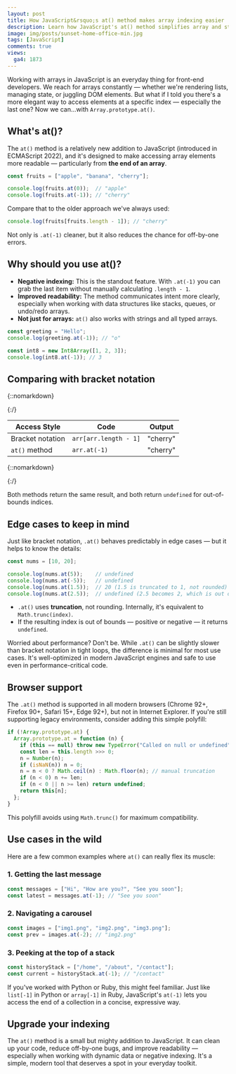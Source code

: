 ```yaml
---
layout: post
title: How JavaScript&rsquo;s at() method makes array indexing easier
description: Learn how JavaScript's at() method simplifies array and string indexing with cleaner syntax, negative indexing, and broad browser support.
image: img/posts/sunset-home-office-min.jpg
tags: [JavaScript]
comments: true
views:
  ga4: 1873
---
```


Working with arrays in JavaScript is an everyday thing for front-end developers. We reach for arrays constantly — whether we're rendering lists, managing state, or juggling DOM elements. But what if I told you there's a more elegant way to access elements at a specific index — especially the last one? Now we can...with `Array.prototype.at()`.

## What's at()?

The `at()` method is a relatively new addition to JavaScript (introduced in ECMAScript 2022), and it's designed to make accessing array elements more readable — particularly from **the end of an array**.

```js
const fruits = ["apple", "banana", "cherry"];

console.log(fruits.at(0));  // "apple"
console.log(fruits.at(-1)); // "cherry"
```

Compare that to the older approach we've always used:

```js
console.log(fruits[fruits.length - 1]); // "cherry"
```

Not only is `.at(-1)` cleaner, but it also reduces the chance for off-by-one errors.

## Why should you use at()?

- **Negative indexing:** This is the standout feature. With `.at(-1)` you can grab the last item without manually calculating `.length - 1`.
- **Improved readability:** The method communicates intent more clearly, especially when working with data structures like stacks, queues, or undo/redo arrays.
- **Not just for arrays:** `at()` also works with strings and all typed arrays.

```js
const greeting = "Hello";
console.log(greeting.at(-1)); // "o"

const int8 = new Int8Array([1, 2, 3]);
console.log(int8.at(-1)); // 3
```

## Comparing with bracket notation

{::nomarkdown}
<div class="table-container">
{:/}

| Access Style     | Code                  | Output   |
| ---------------- | --------------------- | -------- |
| Bracket notation | `arr[arr.length - 1]` | &quot;cherry&quot; |
| `at()` method    | `arr.at(-1)`          | &quot;cherry&quot; |

{::nomarkdown}
</div>
{:/}

Both methods return the same result, and both return `undefined` for out-of-bounds indices.

## Edge cases to keep in mind

Just like bracket notation, `.at()` behaves predictably in edge cases — but it helps to know the details:

```js
const nums = [10, 20];

console.log(nums.at(5));    // undefined
console.log(nums.at(-5));   // undefined
console.log(nums.at(1.5));  // 20 (1.5 is truncated to 1, not rounded)
console.log(nums.at(2.5));  // undefined (2.5 becomes 2, which is out of bounds)
```

- `.at()` uses **truncation**, not rounding. Internally, it's equivalent to `Math.trunc(index)`.
- If the resulting index is out of bounds — positive or negative — it returns `undefined`.

<aside class="message" role="note">
Worried about performance? Don't be. While <code>.at()</code> can be slightly slower than bracket notation in tight loops, the difference is minimal for most use cases. It's well-optimized in modern JavaScript engines and safe to use even in performance-critical code.
</aside>

## Browser support

The `.at()` method is supported in all modern browsers (Chrome 92+, Firefox 90+, Safari 15+, Edge 92+), but not in Internet Explorer. If you're still supporting legacy environments, consider adding this simple polyfill:

```js
if (!Array.prototype.at) {
  Array.prototype.at = function (n) {
    if (this == null) throw new TypeError("Called on null or undefined");
    const len = this.length >>> 0;
    n = Number(n);
    if (isNaN(n)) n = 0;
    n = n < 0 ? Math.ceil(n) : Math.floor(n); // manual truncation
    if (n < 0) n += len;
    if (n < 0 || n >= len) return undefined;
    return this[n];
  };
}
```

This polyfill avoids using `Math.trunc()` for maximum compatibility.

## Use cases in the wild

Here are a few common examples where `at()` can really flex its muscle:

### 1. Getting the last message

```js
const messages = ["Hi", "How are you?", "See you soon"];
const latest = messages.at(-1); // "See you soon"
```

### 2. Navigating a carousel

```js
const images = ["img1.png", "img2.png", "img3.png"];
const prev = images.at(-2); // "img2.png"
```

### 3. Peeking at the top of a stack

```js
const historyStack = ["/home", "/about", "/contact"];
const current = historyStack.at(-1); // "/contact"
```

If you've worked with Python or Ruby, this might feel familiar. Just like `list[-1]` in Python or `array[-1]` in Ruby, JavaScript's `at(-1)` lets you access the end of a collection in a concise, expressive way.

## Upgrade your indexing

The `at()` method is a small but mighty addition to JavaScript. It can clean up your code, reduce off-by-one bugs, and improve readability — especially when working with dynamic data or negative indexing. It's a simple, modern tool that deserves a spot in your everyday toolkit.